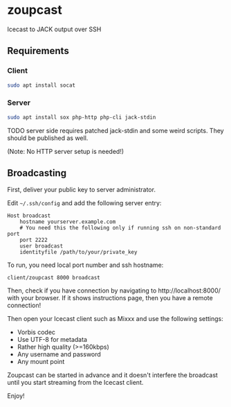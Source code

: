 # zoupcast
Icecast to JACK output over SSH

## Requirements

### Client

```sh
sudo apt install socat
```

### Server

```sh
sudo apt install sox php-http php-cli jack-stdin
```

TODO server side requires patched jack-stdin and some weird
scripts. They should be published as well.

(Note: No HTTP server setup is needed!)

## Broadcasting

First, deliver your public key to server administrator.

Edit `~/.ssh/config` and add the following server entry:

```
Host broadcast
	hostname yourserver.example.com
	# You need this the following only if running ssh on non-standard port
	port 2222
	user broadcast
	identityfile /path/to/your/private_key
```

To run, you need local port number and ssh hostname:

```
client/zoupcast 8000 broadcast
```

Then, check if you have connection by navigating to
http://localhost:8000/ with your browser. If it shows instructions
page, then you have a remote connection!

Then open your Icecast client such as Mixxx and use the following
settings:

* Vorbis codec
* Use UTF-8 for metadata
* Rather high quality (>=160kbps)
* Any username and password
* Any mount point

Zoupcast can be started in advance and it doesn't interfere the
broadcast until you start streaming from the Icecast client.

Enjoy!
